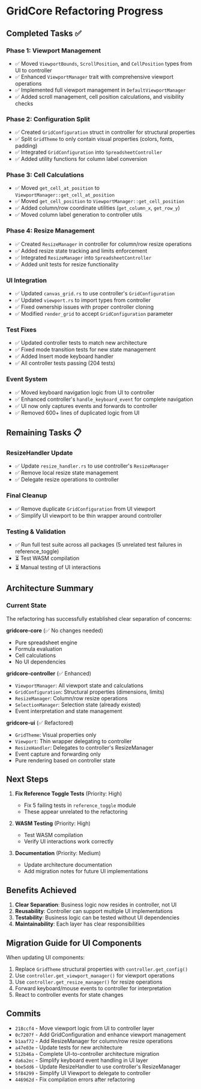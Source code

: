 # GridCore Refactoring Progress

## Completed Tasks ✅

### Phase 1: Viewport Management
- ✅ Moved `ViewportBounds`, `ScrollPosition`, and `CellPosition` types from UI to controller
- ✅ Enhanced `ViewportManager` trait with comprehensive viewport operations
- ✅ Implemented full viewport management in `DefaultViewportManager`
- ✅ Added scroll management, cell position calculations, and visibility checks

### Phase 2: Configuration Split
- ✅ Created `GridConfiguration` struct in controller for structural properties
- ✅ Split `GridTheme` to only contain visual properties (colors, fonts, padding)
- ✅ Integrated `GridConfiguration` into `SpreadsheetController`
- ✅ Added utility functions for column label conversion

### Phase 3: Cell Calculations
- ✅ Moved `get_cell_at_position` to `ViewportManager::get_cell_at_position`
- ✅ Moved `get_cell_position` to `ViewportManager::get_cell_position`
- ✅ Added column/row coordinate utilities (`get_column_x`, `get_row_y`)
- ✅ Moved column label generation to controller utils

### Phase 4: Resize Management
- ✅ Created `ResizeManager` in controller for column/row resize operations
- ✅ Added resize state tracking and limits enforcement
- ✅ Integrated `ResizeManager` into `SpreadsheetController`
- ✅ Added unit tests for resize functionality

### UI Integration
- ✅ Updated `canvas_grid.rs` to use controller's `GridConfiguration`
- ✅ Updated `viewport.rs` to import types from controller
- ✅ Fixed ownership issues with proper controller cloning
- ✅ Modified `render_grid` to accept `GridConfiguration` parameter

### Test Fixes
- ✅ Updated controller tests to match new architecture
- ✅ Fixed mode transition tests for new state management
- ✅ Added Insert mode keyboard handler
- ✅ All controller tests passing (204 tests)

### Event System
- ✅ Moved keyboard navigation logic from UI to controller
- ✅ Enhanced controller's `handle_keyboard_event` for complete navigation
- ✅ UI now only captures events and forwards to controller
- ✅ Removed 600+ lines of duplicated logic from UI

## Remaining Tasks 📋

### ResizeHandler Update
- ✅ Update `resize_handler.rs` to use controller's `ResizeManager`
- ✅ Remove local resize state management
- ✅ Delegate resize operations to controller

### Final Cleanup
- ✅ Remove duplicate `GridConfiguration` from UI viewport
- ✅ Simplify UI viewport to be thin wrapper around controller

### Testing & Validation
- ✅ Run full test suite across all packages (5 unrelated test failures in reference_toggle)
- ⏳ Test WASM compilation
- ⏳ Manual testing of UI interactions

## Architecture Summary

### Current State
The refactoring has successfully established clear separation of concerns:

**gridcore-core** (✅ No changes needed)
- Pure spreadsheet engine
- Formula evaluation
- Cell calculations
- No UI dependencies

**gridcore-controller** (✅ Enhanced)
- `ViewportManager`: All viewport state and calculations
- `GridConfiguration`: Structural properties (dimensions, limits)
- `ResizeManager`: Column/row resize operations
- `SelectionManager`: Selection state (already existed)
- Event interpretation and state management

**gridcore-ui** (✅ Refactored)
- `GridTheme`: Visual properties only
- `Viewport`: Thin wrapper delegating to controller
- `ResizeHandler`: Delegates to controller's ResizeManager
- Event capture and forwarding only
- Pure rendering based on controller state

## Next Steps

1. **Fix Reference Toggle Tests** (Priority: High)
   - Fix 5 failing tests in `reference_toggle` module
   - These appear unrelated to the refactoring

2. **WASM Testing** (Priority: High)
   - Test WASM compilation
   - Verify UI interactions work correctly

3. **Documentation** (Priority: Medium)
   - Update architecture documentation
   - Add migration notes for future UI implementations

## Benefits Achieved

1. **Clear Separation**: Business logic now resides in controller, not UI
2. **Reusability**: Controller can support multiple UI implementations
3. **Testability**: Business logic can be tested without UI dependencies
4. **Maintainability**: Each layer has clear responsibilities

## Migration Guide for UI Components

When updating UI components:

1. Replace `GridTheme` structural properties with `controller.get_config()`
2. Use `controller.get_viewport_manager()` for viewport operations
3. Use `controller.get_resize_manager()` for resize operations
4. Forward keyboard/mouse events to controller for interpretation
5. React to controller events for state changes

## Commits

- `218ccf4` - Move viewport logic from UI to controller layer
- `0c7207f` - Add GridConfiguration and enhance viewport management
- `b1aaf72` - Add ResizeManager for column/row resize operations
- `a47e03e` - Update tests for new architecture
- `512b46a` - Complete UI-to-controller architecture migration
- `da6a2ec` - Simplify keyboard event handling in UI layer
- `bbe5dd6` - Update ResizeHandler to use controller's ResizeManager
- `5f84299` - Simplify UI Viewport to delegate to controller
- `446962d` - Fix compilation errors after refactoring
